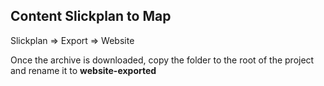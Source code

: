 ## Content Slickplan to Map

Slickplan => Export => Website

Once the archive is downloaded, copy the folder to the root of the project and rename it to **website-exported**